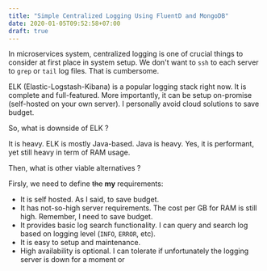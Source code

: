 ```yaml
---
title: "Simple Centralized Logging Using FluentD and MongoDB"
date: 2020-01-05T09:52:58+07:00
draft: true
---
```


In microservices system, centralized logging is one of crucial things to consider at first place in system setup. We don't want to `ssh` to each server to `grep` or `tail` log files. That is cumbersome.

ELK (Elastic-Logstash-Kibana) is a popular logging stack right now. It is complete and full-featured. More importantly, it can be setup on-promise (self-hosted on your own server). I personally avoid cloud solutions to save budget.

So, what is downside of ELK ?

<!--more-->

It is heavy. ELK is mostly Java-based. Java is heavy. Yes, it is performant, yet still heavy in term of RAM usage.

Then, what is other viable alternatives ?

Firsly, we need to define ~~the~~ **my** requirements:

- It is self hosted. As I said, to save budget.
- It has not-so-high server requirements. The cost per GB for RAM is still high. Remember, I need to save budget.
- It provides basic log search functionality. I can query and search log based on logging level (`INFO`, `ERROR`, etc).
- It is easy to setup and maintenance.
- High availability is optional. I can tolerate if unfortunately the logging server is down for a moment or  
